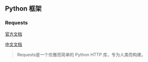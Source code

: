 ## Python 框架

### Requests
[官方文档](https://requests.readthedocs.io/en/latest/)

[中文文档](https://requests.readthedocs.io/projects/cn/zh_CN/latest/)
> Requests是一个优雅而简单的 Python HTTP 库，专为人类而构建。
